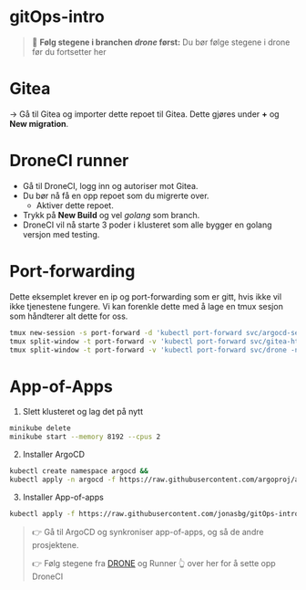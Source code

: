 # gitOps-intro

> 👋 **Følg stegene i branchen _drone_ først:** Du bør følge stegene i drone før du fortsetter her

# Gitea
-> Gå til Gitea og importer dette repoet til Gitea. Dette gjøres under **+** og **New migration**.

# DroneCI runner
* Gå til DroneCI, logg inn og autoriser mot Gitea. 
* Du bør nå få en opp repoet som du migrerte over. 
  * Aktiver dette repoet.
* Trykk på **New Build** og vel _golang_ som branch.
* DroneCI vil nå starte 3 poder i klusteret som alle bygger en golang versjon med testing.

# Port-forwarding
Dette eksemplet krever en ip og port-forwarding som er gitt, hvis ikke vil ikke tjenestene fungere. Vi kan forenkle dette med å lage en tmux sesjon som håndterer alt dette for oss.

```bash
tmux new-session -s port-forward -d 'kubectl port-forward svc/argocd-server -n argocd 8080:443 --address 0.0.0.0'
tmux split-window -t port-forward -v 'kubectl port-forward svc/gitea-http -n gitea 3000 --address 0.0.0.0'
tmux split-window -t port-forward -v 'kubectl port-forward svc/drone -n drone 8000:80 --address 0.0.0.0'
```

# App-of-Apps
1. Slett klusteret og lag det på nytt
```bash
minikube delete 
minikube start --memory 8192 --cpus 2
```
2. Installer ArgoCD
```bash
kubectl create namespace argocd &&
kubectl apply -n argocd -f https://raw.githubusercontent.com/argoproj/argo-cd/stable/manifests/install.yaml
```
3. Installer App-of-apps
```bash
kubectl apply -f https://raw.githubusercontent.com/jonasbg/gitOps-intro/golang/applications/app-of-apps.yml
```

> 👉 Gå til ArgoCD og synkroniser app-of-apps, og så de andre prosjektene.
> 
> 👉 Følg stegene fra [DRONE](https://github.com/jonasbg/gitOps-intro/tree/drone) og Runner 👆 over her for å sette opp DroneCI
> 
